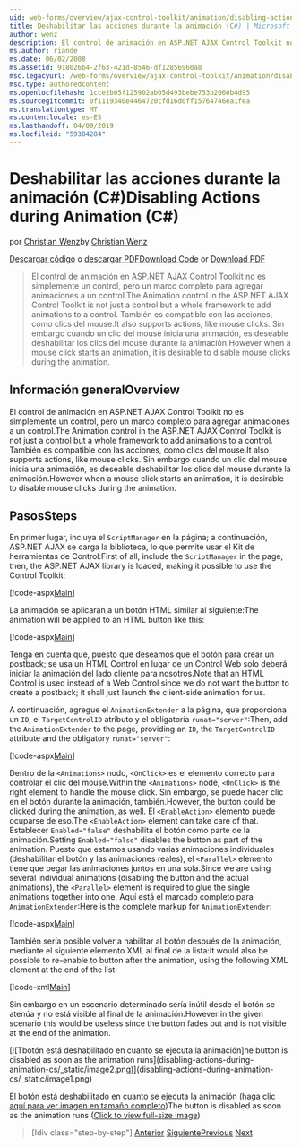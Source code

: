 ```yaml
---
uid: web-forms/overview/ajax-control-toolkit/animation/disabling-actions-during-animation-cs
title: Deshabilitar las acciones durante la animación (C#) | Microsoft Docs
author: wenz
description: El control de animación en ASP.NET AJAX Control Toolkit no es simplemente un control, pero un marco completo para agregar animaciones a un control. También admite la acción...
ms.author: riande
ms.date: 06/02/2008
ms.assetid: 918026b4-2f63-421d-8546-df12856960a8
msc.legacyurl: /web-forms/overview/ajax-control-toolkit/animation/disabling-actions-during-animation-cs
msc.type: authoredcontent
ms.openlocfilehash: 1cce2b05f125902ab05d493bebe753b2060b4d95
ms.sourcegitcommit: 0f1119340e4464720cfd16d0ff15764746ea1fea
ms.translationtype: MT
ms.contentlocale: es-ES
ms.lasthandoff: 04/09/2019
ms.locfileid: "59384284"
---
```

# <a name="disabling-actions-during-animation-c"></a><span data-ttu-id="2b08c-104">Deshabilitar las acciones durante la animación (C#)</span><span class="sxs-lookup"><span data-stu-id="2b08c-104">Disabling Actions during Animation (C#)</span></span>

<span data-ttu-id="2b08c-105">por [Christian Wenz](https://github.com/wenz)</span><span class="sxs-lookup"><span data-stu-id="2b08c-105">by [Christian Wenz](https://github.com/wenz)</span></span>

<span data-ttu-id="2b08c-106">[Descargar código](http://download.microsoft.com/download/f/9/a/f9a26acd-8df4-4484-8a18-199e4598f411/Animation7.cs.zip) o [descargar PDF](http://download.microsoft.com/download/6/7/1/6718d452-ff89-4d3f-a90e-c74ec2d636a3/animation7CS.pdf)</span><span class="sxs-lookup"><span data-stu-id="2b08c-106">[Download Code](http://download.microsoft.com/download/f/9/a/f9a26acd-8df4-4484-8a18-199e4598f411/Animation7.cs.zip) or [Download PDF](http://download.microsoft.com/download/6/7/1/6718d452-ff89-4d3f-a90e-c74ec2d636a3/animation7CS.pdf)</span></span>

> <span data-ttu-id="2b08c-107">El control de animación en ASP.NET AJAX Control Toolkit no es simplemente un control, pero un marco completo para agregar animaciones a un control.</span><span class="sxs-lookup"><span data-stu-id="2b08c-107">The Animation control in the ASP.NET AJAX Control Toolkit is not just a control but a whole framework to add animations to a control.</span></span> <span data-ttu-id="2b08c-108">También es compatible con las acciones, como clics del mouse.</span><span class="sxs-lookup"><span data-stu-id="2b08c-108">It also supports actions, like mouse clicks.</span></span> <span data-ttu-id="2b08c-109">Sin embargo cuando un clic del mouse inicia una animación, es deseable deshabilitar los clics del mouse durante la animación.</span><span class="sxs-lookup"><span data-stu-id="2b08c-109">However when a mouse click starts an animation, it is desirable to disable mouse clicks during the animation.</span></span>


## <a name="overview"></a><span data-ttu-id="2b08c-110">Información general</span><span class="sxs-lookup"><span data-stu-id="2b08c-110">Overview</span></span>

<span data-ttu-id="2b08c-111">El control de animación en ASP.NET AJAX Control Toolkit no es simplemente un control, pero un marco completo para agregar animaciones a un control.</span><span class="sxs-lookup"><span data-stu-id="2b08c-111">The Animation control in the ASP.NET AJAX Control Toolkit is not just a control but a whole framework to add animations to a control.</span></span> <span data-ttu-id="2b08c-112">También es compatible con las acciones, como clics del mouse.</span><span class="sxs-lookup"><span data-stu-id="2b08c-112">It also supports actions, like mouse clicks.</span></span> <span data-ttu-id="2b08c-113">Sin embargo cuando un clic del mouse inicia una animación, es deseable deshabilitar los clics del mouse durante la animación.</span><span class="sxs-lookup"><span data-stu-id="2b08c-113">However when a mouse click starts an animation, it is desirable to disable mouse clicks during the animation.</span></span>

## <a name="steps"></a><span data-ttu-id="2b08c-114">Pasos</span><span class="sxs-lookup"><span data-stu-id="2b08c-114">Steps</span></span>

<span data-ttu-id="2b08c-115">En primer lugar, incluya el `ScriptManager` en la página; a continuación, ASP.NET AJAX se carga la biblioteca, lo que permite usar el Kit de herramientas de Control:</span><span class="sxs-lookup"><span data-stu-id="2b08c-115">First of all, include the `ScriptManager` in the page; then, the ASP.NET AJAX library is loaded, making it possible to use the Control Toolkit:</span></span>

[!code-aspx[Main](disabling-actions-during-animation-cs/samples/sample1.aspx)]

<span data-ttu-id="2b08c-116">La animación se aplicarán a un botón HTML similar al siguiente:</span><span class="sxs-lookup"><span data-stu-id="2b08c-116">The animation will be applied to an HTML button like this:</span></span>

[!code-aspx[Main](disabling-actions-during-animation-cs/samples/sample2.aspx)]

<span data-ttu-id="2b08c-117">Tenga en cuenta que, puesto que deseamos que el botón para crear un postback; se usa un HTML Control en lugar de un Control Web solo deberá iniciar la animación del lado cliente para nosotros.</span><span class="sxs-lookup"><span data-stu-id="2b08c-117">Note that an HTML Control is used instead of a Web Control since we do not want the button to create a postback; it shall just launch the client-side animation for us.</span></span>

<span data-ttu-id="2b08c-118">A continuación, agregue el `AnimationExtender` a la página, que proporciona un `ID`, el `TargetControlID` atributo y el obligatoria `runat="server"`:</span><span class="sxs-lookup"><span data-stu-id="2b08c-118">Then, add the `AnimationExtender` to the page, providing an `ID`, the `TargetControlID` attribute and the obligatory `runat="server"`:</span></span>

[!code-aspx[Main](disabling-actions-during-animation-cs/samples/sample3.aspx)]

<span data-ttu-id="2b08c-119">Dentro de la `<Animations>` nodo, `<OnClick>` es el elemento correcto para controlar el clic del mouse.</span><span class="sxs-lookup"><span data-stu-id="2b08c-119">Within the `<Animations>` node, `<OnClick>` is the right element to handle the mouse click.</span></span> <span data-ttu-id="2b08c-120">Sin embargo, se puede hacer clic en el botón durante la animación, también.</span><span class="sxs-lookup"><span data-stu-id="2b08c-120">However, the button could be clicked during the animation, as well.</span></span> <span data-ttu-id="2b08c-121">El `<EnableAction>` elemento puede ocuparse de eso.</span><span class="sxs-lookup"><span data-stu-id="2b08c-121">The `<EnableAction>` element can take care of that.</span></span> <span data-ttu-id="2b08c-122">Establecer `Enabled="false"` deshabilita el botón como parte de la animación.</span><span class="sxs-lookup"><span data-stu-id="2b08c-122">Setting `Enabled="false"` disables the button as part of the animation.</span></span> <span data-ttu-id="2b08c-123">Puesto que estamos usando varias animaciones individuales (deshabilitar el botón y las animaciones reales), el `<Parallel>` elemento tiene que pegar las animaciones juntos en una sola.</span><span class="sxs-lookup"><span data-stu-id="2b08c-123">Since we are using several individual animations (disabling the button and the actual animations), the `<Parallel>` element is required to glue the single animations together into one.</span></span> <span data-ttu-id="2b08c-124">Aquí está el marcado completo para `AnimationExtender`:</span><span class="sxs-lookup"><span data-stu-id="2b08c-124">Here is the complete markup for `AnimationExtender`:</span></span>

[!code-aspx[Main](disabling-actions-during-animation-cs/samples/sample4.aspx)]

<span data-ttu-id="2b08c-125">También sería posible volver a habilitar al botón después de la animación, mediante el siguiente elemento XML al final de la lista:</span><span class="sxs-lookup"><span data-stu-id="2b08c-125">It would also be possible to re-enable to button after the animation, using the following XML element at the end of the list:</span></span>

[!code-xml[Main](disabling-actions-during-animation-cs/samples/sample5.xml)]

<span data-ttu-id="2b08c-126">Sin embargo en un escenario determinado sería inútil desde el botón se atenúa y no está visible al final de la animación.</span><span class="sxs-lookup"><span data-stu-id="2b08c-126">However in the given scenario this would be useless since the button fades out and is not visible at the end of the animation.</span></span>


[![T<span data-ttu-id="2b08c-127">botón está deshabilitado en cuanto se ejecuta la animación]</span><span class="sxs-lookup"><span data-stu-id="2b08c-127">he button is disabled as soon as the animation runs]</span></span>(disabling-actions-during-animation-cs/_static/image2.png)](disabling-actions-during-animation-cs/_static/image1.png)

<span data-ttu-id="2b08c-128">El botón está deshabilitado en cuanto se ejecuta la animación ([haga clic aquí para ver imagen en tamaño completo](disabling-actions-during-animation-cs/_static/image3.png))</span><span class="sxs-lookup"><span data-stu-id="2b08c-128">The button is disabled as soon as the animation runs ([Click to view full-size image](disabling-actions-during-animation-cs/_static/image3.png))</span></span>

> [!div class="step-by-step"]
> <span data-ttu-id="2b08c-129">[Anterior](animating-in-response-to-user-interaction-cs.md)
> [Siguiente](triggering-an-animation-in-another-control-cs.md)</span><span class="sxs-lookup"><span data-stu-id="2b08c-129">[Previous](animating-in-response-to-user-interaction-cs.md)
[Next](triggering-an-animation-in-another-control-cs.md)</span></span>
